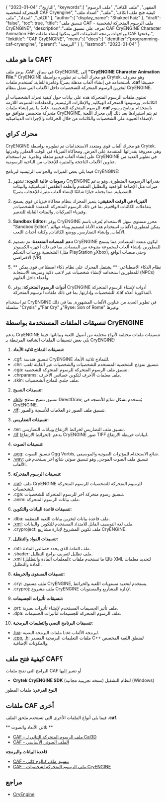 {
"التاريخ": "04-01-2023",
   "keywords":[
"المقهى",
"ملف الكاف",
"ملف الرسوم المتحركة لشخصية CAF Cryengine",
"كيفية فتح ملف الكاف",
"ملف",
"امتداد ملف الكاف",
"امتداد",
"ملف"
],
   "author":{
"display_name": "Shakeel Faiz"
},
"draft": "false",
"toc": true,
"title": "تنسيق ملف CAF - ملف الرسوم المتحركة لشخصية CryENGINE",
   "description":"تعرف على تنسيق ملف CAF CryENGINE Character Animation File وواجهات برمجة التطبيقات التي يمكنها إنشاء ملفات CAF وفتحها.",
"linktitle": "CAF CryENGINE",
   "menu":{
      "docs":{
         "identifier":"programming-caf-cryengine",
"parent": "البرمجة"
}
},
"lastmod": "2023-01-04"
}

## ما هو ملف CAF؟

يرمز ملف .CAF, في سياق CryENGINE, إلى **"CryENGINE Character Animation File."** CryENGINE هو محرك ألعاب تم تطويره بواسطة Crytek, وهو معروف باستخدامه في إنشاء ألعاب مذهلة بصريًا وغامرة للغاية. تُستخدم ملفات **.caf** خصيصًا لتخزين الرسوم المتحركة للشخصيات داخل الألعاب التي تعمل بنظام CryENGINE.

تحتوي ملفات الرسوم المتحركة هذه على بيانات حول كيفية تحرك الشخصيات أو الكائنات, ورسومها المتحركة الهيكلية, والإطارات الرئيسية, والمعلمات المتنوعة اللازمة للرسوم المتحركة للشخصية. عادةً ما يتم إنشاء ملفات **.caf** باستخدام برنامج رسوم متحركة متخصص متوافق مع CryENGINE, ثم يتم استيرادها بعد ذلك إلى محرك اللعبة لإضفاء الحيوية على الشخصيات والكائنات من خلال الحركات والإجراءات الديناميكية.

## محرك كراي

CryENGINE هو محرك ألعاب قوي ومتعدد الاستخدامات تم تطويره بواسطة Crytek. وهي معروفة بقدراتها المتقدمة على العرض, ومحاكاة الفيزياء في الوقت الفعلي, وقدرتها على إنشاء ألعاب فيديو مذهلة وغامرة. تم استخدام CryENGINE في تطوير العديد من عناوين الألعاب الناجحة والمثيرة للإعجاب من الناحية الرسومية.

فيما يلي بعض الميزات والجوانب الرئيسية لبرنامج CryENGINE:

1. **رسومات عالية الجودة:** تشتهر CryENGINE بقدراتها الرسومية المتطورة. وهو يدعم ميزات مثل الإضاءة الواقعية والتظليل المتقدم وأنظمة الطقس الديناميكية والبيئات التفصيلية, مما يجعله خيارًا شائعًا لإنشاء ألعاب مثيرة للإعجاب بصريًا.
    
















2. **الفيزياء في الوقت الحقيقي:** يتميز المحرك بنظام محاكاة فيزيائي قوي يسمح بتفاعلات الكائنات الواقعية, بما في ذلك الرسوم المتحركة المعقدة للشخصيات, وفيزياء المركبات, والبيئات القابلة للتدمير.
    
















3. **Sandbox Editor:** يوفر CryENGINE محرر مستوى سهل الاستخدام يُعرف باسم "Sandbox Editor". يمكن لمطوري الألعاب استخدام هذه الأداة لتصميم وبناء عوالم الألعاب, وإنشاء التضاريس, ووضع الكائنات, وكتابة أحداث اللعب.
    
















4. **دعم المنصات المتعددة:** تم تصميم CryENGINE ليكون متعدد المنصات, مما يسمح للمطورين بإنشاء ألعاب لمجموعة متنوعة من المنصات, بما في ذلك أجهزة الكمبيوتر الشخصية ووحدات التحكم (مثل PlayStation وXbox), وحتى منصات الواقع الافتراضي (VR).
    
















5. ** نظام الذكاء الاصطناعي: ** يشتمل المحرك على نظام ذكاء اصطناعي قوي يمكن للمطورين استخدامه لإنشاء شخصيات غير لاعب ذكية وسريعة الاستجابة (NPCs) وأعداء داخل ألعابهم.
    
















6. **أدوات الرسوم المتحركة:** يوفر CryENGINE أدوات لإنشاء الرسوم المتحركة للشخصيات وإدارتها, بما في ذلك ملفات الرسوم المتحركة .caf المذكورة أعلاه.
    
















تم استخدام CryENGINE في تطوير العديد من عناوين الألعاب المشهورة, بما في ذلك سلسلة "Crysis" و"Far Cry" و"Ryse: Son of Rome" وغيرها.

## تنسيقات الملفات المستخدمة بواسطة CryENGINE

يدعم CryENGINE تنسيقات ملفات مختلفة لأنواع مختلفة من أصول اللعبة وبياناتها. فيما يلي بعض تنسيقات الملفات الشائعة المرتبطة بـ CryENGINE:

1. **تنسيقات النماذج ثلاثية الأبعاد:**
    
















- .cgf: تنسيق هندسة CryENGINE للنماذج ثلاثية الأبعاد.
- .chr: تنسيق نموذج الشخصية المستخدم للشخصيات والشخصيات غير القابلة للعب.
- .cga: تنسيق ملف الرسوم المتحركة للرسوم المتحركة للشخصية.
- .chrparams: ملف معلمات الأحرف لتكوين خصائص الأحرف.
- .skin: ملف جلدي لنماذج الشخصيات.
2. **تنسيقات النسيج:**
    
















- [.dds](/ar/image/dds/): تنسيق نسيج سطح DirectDraw, يُستخدم بشكل شائع للأنسجة في CryENGINE.
- [.tif](/ar/image/tiff/): تنسيق ملف الصور ذو العلامات للأنسجة والصور.
3. **تنسيقات التضاريس:**
    
















- .ter: تنسيق ملف التضاريس لخرائط الارتفاع وبيانات التضاريس.
- [.tif](/ar/image/tiff/) (لخرائط الارتفاع): يدعم CryENGINE صور TIFF لبيانات خريطة الارتفاع.
4. **تنسيقات الصوت:**
    
















- [.ogg](/ar/audio/ogg/): تنسيق الصوت Ogg Vorbis, شائع الاستخدام للمؤثرات الصوتية والموسيقى.
- [.wav](/ar/audio/wav/): تنسيق ملف الصوت الموجي, وهو تنسيق صوتي شائع آخر يستخدم في الألعاب.
5. **تنسيقات الرسوم المتحركة:**
    
















- [.caf](/ar/database/caf/): ملف CryENGINE للرسوم المتحركة للشخصيات للرسوم المتحركة للشخصيات.
- .cga: تنسيق رسوم متحركة آخر للرسوم المتحركة للشخصيات.
- .anim: ملف بيانات الرسوم المتحركة.
6. **تنسيقات قاعدة البيانات والتكوين:**
    
















- .dba: ملف قاعدة بيانات لتخزين بيانات اللعبة المنظمة.
- [.xml](/ar/web/xml/): ملف لغة التوصيف القابل للامتداد المستخدم للتكوين والبيانات.
- .cryproject: ملف تكوين المشروع لإدارة مشاريع CryENGINE.
7. **تنسيقات المواد والتظليل:**
    
















- .mtl: ملف المادة الذي يحدد خصائص المادة.
- .shader: ملف تظليل لتعريف برامج التظليل.
- .xml (لمعلمات المادة والتظليل): غالبًا ما تستخدم ملفات XML لتحديد معلمات المادة والتظليل.
8. **تنسيقات المستوى والخريطة:**
    
















- .cry: ملف مستوى CryENGINE, يستخدم لتحديد مستويات اللعبة والخرائط.
- .cryproj: ملف مشروع CryENGINE لإدارة المشاريع والمستويات.
9. **تنسيقات تأثيرات الجسيمات:**
    
















- .prt: ملف تأثير الجسيمات المستخدم لإنشاء تأثيرات بصرية.
- .dpa: ملف الرسوم المتحركة للجسيمات لتأثيرات الجسيمات.
10. **تنسيقات البرنامج النصي والتعليمات البرمجية:**
    
















- [.lua](/ar/programming/lua/): ملفات البرمجة النصية Lua لبرمجة الألعاب.
- [.cpp](/ar/programming/cpp/), [.h](/ar/programming/h/): ملفات التعليمات البرمجية المصدر C++ لمنطق اللعبة المخصص والمكونات الإضافية.

## كيفية فتح ملف CAF؟

البرامج التي تفتح ملفات CAF أو تشير إليها

- **Crytek CryENGINE SDK** (نسخة تجريبية مجانية) لنظام التشغيل (Windows)

**النوع الفرعي:** ملفات المطور

## ملفات CAF أخرى

فيما يلي أنواع الملفات الأخرى التي تستخدم ملحق الملف **.caf**.

** ثلاثي الأبعاد والصوت **
- [CAF - ملف الرسوم المتحركة الثنائي لـ Cal3D](/ar/3d/caf-cal3d/)
- [CAF - الملف الصوتي الأساسي](/ar/audio/caf/)

**قاعدة البيانات والبرمجة**
- [CAF - تنسيق ملف كتالوج كاثي](/ar/database/caf/)
- [CAF - ملف الرسوم المتحركة لشخصيات CryENGINE](/ar/programming/caf-cryengine/)

## مراجع
* [CryEngine](https://en.wikipedia.org/wiki/CryEngine)
